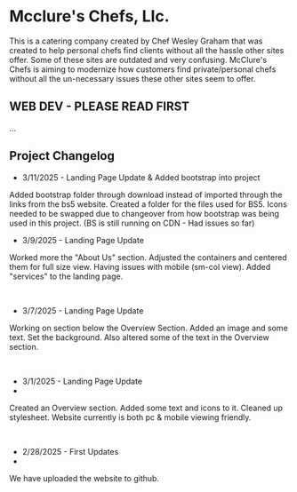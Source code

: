 # Mcclure's Chefs, Llc.

This is a catering company created by Chef Wesley Graham that was created to help personal chefs find clients without all the hassle other sites offer. Some of these sites are outdated and very confusing. McClure's Chefs is aiming to modernize how customers find private/personal chefs without all the un-necessary issues these other sites seem to offer.

## WEB DEV - PLEASE READ FIRST

...

## Project Changelog
<ul>
<li>3/11/2025 - Landing Page Update & Added bootstrap into project</li>
</ul>
<p>Added bootstrap folder through download instead of imported through the links from the bs5 website. Created a folder for the files used for BS5. Icons needed to be swapped due to changeover from how bootstrap was being used in this project. (BS is still running on CDN - Had issues so far)</p>

<ul>
<li>3/9/2025 - Landing Page Update</li>
</ul>
<p>Worked more the "About Us" section. Adjusted the containers and centered them for full size view. Having issues with mobile (sm-col view). Added "services" to the landing page.</p>
<br>
<ul>
<li>3/7/2025 - Landing Page Update</li>
</ul>
<p>Working on section below the Overview Section. Added an image and some text. Set the background. Also altered some of the text in the Overview section.</p>
<br>
<ul>
<li>3/1/2025 - Landing Page Update<li>
</ul>
<p>Created an Overview section. Added some text and icons to it. Cleaned up stylesheet. Website currently is both pc & mobile viewing friendly.</p>
<br>
<ul>
<li>2/28/2025 - First Updates<li>
</ul>
<p>We have uploaded the website to github.</p>
